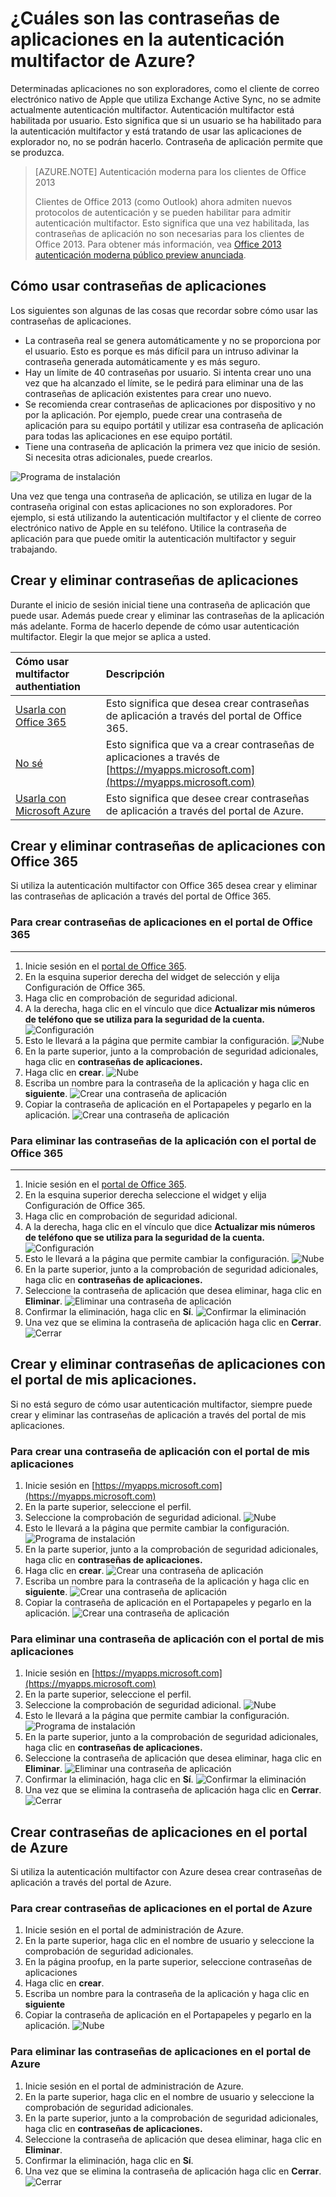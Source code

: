 <properties
    pageTitle="¿Cuáles son las contraseñas de aplicación en Azure AMF?"
    description="Esta página le ayudará a los usuarios a comprender qué son las contraseñas de aplicaciones y lo que se usan para con respecto a Azure AMF."
    services="multi-factor-authentication"
    documentationCenter=""
    authors="kgremban"
    manager="femila"
    editor="curtland"/>

<tags
    ms.service="multi-factor-authentication"
    ms.workload="identity"
    ms.tgt_pltfrm="na"
    ms.devlang="na"
    ms.topic="article"
    ms.date="08/04/2016"
    ms.author="kgremban"/>



# <a name="what-are-app-passwords-in-azure-multi-factor-authentication"></a>¿Cuáles son las contraseñas de aplicaciones en la autenticación multifactor de Azure?

Determinadas aplicaciones no son exploradores, como el cliente de correo electrónico nativo de Apple que utiliza Exchange Active Sync, no se admite actualmente autenticación multifactor. Autenticación multifactor está habilitada por usuario. Esto significa que si un usuario se ha habilitado para la autenticación multifactor y está tratando de usar las aplicaciones de explorador no, no se podrán hacerlo. Contraseña de aplicación permite que se produzca.

>[AZURE.NOTE] Autenticación moderna para los clientes de Office 2013
>
> Clientes de Office 2013 (como Outlook) ahora admiten nuevos protocolos de autenticación y se pueden habilitar para admitir autenticación multifactor.  Esto significa que una vez habilitada, las contraseñas de aplicación no son necesarias para los clientes de Office 2013.  Para obtener más información, vea [Office 2013 autenticación moderna público preview anunciada](https://blogs.office.com/2015/03/23/office-2013-modern-authentication-public-preview-announced/).

## <a name="how-to-use-app-passwords"></a>Cómo usar contraseñas de aplicaciones

Los siguientes son algunas de las cosas que recordar sobre cómo usar las contraseñas de aplicaciones.

- La contraseña real se genera automáticamente y no se proporciona por el usuario. Esto es porque es más difícil para un intruso adivinar la contraseña generada automáticamente y es más seguro.
- Hay un límite de 40 contraseñas por usuario. Si intenta crear uno una vez que ha alcanzado el límite, se le pedirá para eliminar una de las contraseñas de aplicación existentes para crear uno nuevo.
- Se recomienda crear contraseñas de aplicaciones por dispositivo y no por la aplicación. Por ejemplo, puede crear una contraseña de aplicación para su equipo portátil y utilizar esa contraseña de aplicación para todas las aplicaciones en ese equipo portátil.
- Tiene una contraseña de aplicación la primera vez que inicio de sesión.  Si necesita otras adicionales, puede crearlos.

![Programa de instalación](./media/multi-factor-authentication-end-user-app-passwords/app.png)

Una vez que tenga una contraseña de aplicación, se utiliza en lugar de la contraseña original con estas aplicaciones no son exploradores.  Por ejemplo, si está utilizando la autenticación multifactor y el cliente de correo electrónico nativo de Apple en su teléfono.  Utilice la contraseña de aplicación para que puede omitir la autenticación multifactor y seguir trabajando.

## <a name="creating-and-deleting-app-passwords"></a>Crear y eliminar contraseñas de aplicaciones
Durante el inicio de sesión inicial tiene una contraseña de aplicación que puede usar.  Además puede crear y eliminar las contraseñas de la aplicación más adelante.  Forma de hacerlo depende de cómo usar autenticación multifactor.  Elegir la que mejor se aplica a usted.

Cómo usar multifactor authentiation|Descripción
:------------- | :------------- |
[Usarla con Office 365](#creating-and-deleting-app-passwords-with-office-365)|  Esto significa que desea crear contraseñas de aplicación a través del portal de Office 365.
[No sé](#creating-and-deleting-app-passwords-with-myapps-portal)|Esto significa que va a crear contraseñas de aplicaciones a través de [https://myapps.microsoft.com](https://myapps.microsoft.com)
[Usarla con Microsoft Azure](#create-app-passwords-in-the-azure-portal)| Esto significa que desee crear contraseñas de aplicación a través del portal de Azure.

## <a name="creating-and-deleting-app-passwords-with-office-365"></a>Crear y eliminar contraseñas de aplicaciones con Office 365

Si utiliza la autenticación multifactor con Office 365 desea crear y eliminar las contraseñas de aplicación a través del portal de Office 365.

### <a name="to-create-app-passwords-in-the-office-365-portal"></a>Para crear contraseñas de aplicaciones en el portal de Office 365
--------------------------------------------------------------------------------

1. Inicie sesión en el [portal de Office 365](https://login.microsoftonline.com/).
2. En la esquina superior derecha del widget de selección y elija Configuración de Office 365.
3. Haga clic en comprobación de seguridad adicional.
4. A la derecha, haga clic en el vínculo que dice **Actualizar mis números de teléfono que se utiliza para la seguridad de la cuenta.** 
 ![Configuración](./media/multi-factor-authentication-end-user-manage/o365a.png)
5. Esto le llevará a la página que permite cambiar la configuración.
![Nube](./media/multi-factor-authentication-end-user-manage/o365b.png)
6. En la parte superior, junto a la comprobación de seguridad adicionales, haga clic en **contraseñas de aplicaciones.**
7. Haga clic en **crear**.
![Nube](./media/multi-factor-authentication-end-user-app-passwords-create-o365/apppass.png)
8. Escriba un nombre para la contraseña de la aplicación y haga clic en **siguiente**.
![Crear una contraseña de aplicación](./media/multi-factor-authentication-end-user-app-passwords/create1.png)
9. Copiar la contraseña de aplicación en el Portapapeles y pegarlo en la aplicación.
![Crear una contraseña de aplicación](./media/multi-factor-authentication-end-user-app-passwords/create2.png)


### <a name="to-delete-app-passwords-using-the-office-365-portal"></a>Para eliminar las contraseñas de la aplicación con el portal de Office 365
--------------------------------------------------------------------------------


1. Inicie sesión en el [portal de Office 365](https://login.microsoftonline.com/).
2. En la esquina superior derecha seleccione el widget y elija Configuración de Office 365.
3. Haga clic en comprobación de seguridad adicional.
4. A la derecha, haga clic en el vínculo que dice **Actualizar mis números de teléfono que se utiliza para la seguridad de la cuenta.** 
 ![Configuración](./media/multi-factor-authentication-end-user-manage/o365a.png)
5. Esto le llevará a la página que permite cambiar la configuración.
![Nube](./media/multi-factor-authentication-end-user-manage/o365b.png)
6. En la parte superior, junto a la comprobación de seguridad adicionales, haga clic en **contraseñas de aplicaciones.**
7. Seleccione la contraseña de aplicación que desea eliminar, haga clic en **Eliminar**.
![Eliminar una contraseña de aplicación](./media/multi-factor-authentication-end-user-app-passwords/delete1.png)
8. Confirmar la eliminación, haga clic en **Sí**.
![Confirmar la eliminación](./media/multi-factor-authentication-end-user-app-passwords/delete2.png)
9. Una vez que se elimina la contraseña de aplicación haga clic en **Cerrar**.
![Cerrar](./media/multi-factor-authentication-end-user-app-passwords/delete3.png)


## <a name="creating-and-deleting-app-passwords-with-myapps-portal"></a>Crear y eliminar contraseñas de aplicaciones con el portal de mis aplicaciones.
Si no está seguro de cómo usar autenticación multifactor, siempre puede crear y eliminar las contraseñas de aplicación a través del portal de mis aplicaciones.

### <a name="to-create-an-app-password-using-the-myapps-portal"></a>Para crear una contraseña de aplicación con el portal de mis aplicaciones

1. Inicie sesión en [https://myapps.microsoft.com](https://myapps.microsoft.com)
2. En la parte superior, seleccione el perfil.
3. Seleccione la comprobación de seguridad adicional.
![Nube](./media/multi-factor-authentication-end-user-manage/myapps1.png)
4. Esto le llevará a la página que permite cambiar la configuración.
![Programa de instalación](./media/multi-factor-authentication-end-user-manage-myapps/proofup.png)
5. En la parte superior, junto a la comprobación de seguridad adicionales, haga clic en **contraseñas de aplicaciones.**
6. Haga clic en **crear**.
![Crear una contraseña de aplicación](./media/multi-factor-authentication-end-user-app-passwords/create3.png)
7. Escriba un nombre para la contraseña de la aplicación y haga clic en **siguiente**.
![Crear una contraseña de aplicación](./media/multi-factor-authentication-end-user-app-passwords/create1.png)
8. Copiar la contraseña de aplicación en el Portapapeles y pegarlo en la aplicación.
![Crear una contraseña de aplicación](./media/multi-factor-authentication-end-user-app-passwords/create2.png)

### <a name="to-delete-an-app-password-using-the-myapps-portal"></a>Para eliminar una contraseña de aplicación con el portal de mis aplicaciones

1. Inicie sesión en [https://myapps.microsoft.com](https://myapps.microsoft.com)
2. En la parte superior, seleccione el perfil.
3. Seleccione la comprobación de seguridad adicional.
![Nube](./media/multi-factor-authentication-end-user-manage/myapps1.png)
4. Esto le llevará a la página que permite cambiar la configuración.
![Programa de instalación](./media/multi-factor-authentication-end-user-manage-myapps/proofup.png)
5. En la parte superior, junto a la comprobación de seguridad adicionales, haga clic en **contraseñas de aplicaciones.**
6. Seleccione la contraseña de aplicación que desea eliminar, haga clic en **Eliminar**.
![Eliminar una contraseña de aplicación](./media/multi-factor-authentication-end-user-app-passwords/delete1.png)
7. Confirmar la eliminación, haga clic en **Sí**.
![Confirmar la eliminación](./media/multi-factor-authentication-end-user-app-passwords/delete2.png)
8. Una vez que se elimina la contraseña de aplicación haga clic en **Cerrar**.
![Cerrar](./media/multi-factor-authentication-end-user-app-passwords/delete3.png)


## <a name="create-app-passwords-in-the-azure-portal"></a>Crear contraseñas de aplicaciones en el portal de Azure

Si utiliza la autenticación multifactor con Azure desea crear contraseñas de aplicación a través del portal de Azure.

### <a name="to-create-app-passwords-in-the-azure-portal"></a>Para crear contraseñas de aplicaciones en el portal de Azure

1. Inicie sesión en el portal de administración de Azure.
2. En la parte superior, haga clic en el nombre de usuario y seleccione la comprobación de seguridad adicionales.
3. En la página proofup, en la parte superior, seleccione contraseñas de aplicaciones
4. Haga clic en **crear**.
5. Escriba un nombre para la contraseña de la aplicación y haga clic en **siguiente**
6. Copiar la contraseña de aplicación en el Portapapeles y pegarlo en la aplicación.
![Nube](./media/multi-factor-authentication-end-user-app-passwords-create-azure/app2.png)

### <a name="to-delete-app-passwords-in-the-azure-portal"></a>Para eliminar las contraseñas de aplicaciones en el portal de Azure

1. Inicie sesión en el portal de administración de Azure.
2. En la parte superior, haga clic en el nombre de usuario y seleccione la comprobación de seguridad adicionales.
3. En la parte superior, junto a la comprobación de seguridad adicionales, haga clic en **contraseñas de aplicaciones.**
4. Seleccione la contraseña de aplicación que desea eliminar, haga clic en **Eliminar**.
5. Confirmar la eliminación, haga clic en **Sí**.
6. Una vez que se elimina la contraseña de aplicación haga clic en **Cerrar**.
![Cerrar](./media/multi-factor-authentication-end-user-app-passwords/delete3.png)

